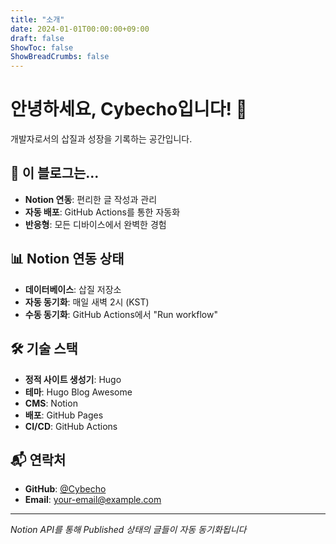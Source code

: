 ```yaml
---
title: "소개"
date: 2024-01-01T00:00:00+09:00
draft: false
ShowToc: false
ShowBreadCrumbs: false
---
```


# 안녕하세요, Cybecho입니다! 👋

개발자로서의 삽질과 성장을 기록하는 공간입니다.

## 🚀 이 블로그는...

- **Notion 연동**: 편리한 글 작성과 관리
- **자동 배포**: GitHub Actions를 통한 자동화
- **반응형**: 모든 디바이스에서 완벽한 경험

## 📊 Notion 연동 상태

- **데이터베이스**: 삽질 저장소
- **자동 동기화**: 매일 새벽 2시 (KST)
- **수동 동기화**: GitHub Actions에서 "Run workflow"

## 🛠️ 기술 스택

- **정적 사이트 생성기**: Hugo
- **테마**: Hugo Blog Awesome
- **CMS**: Notion
- **배포**: GitHub Pages
- **CI/CD**: GitHub Actions

## 📬 연락처

- **GitHub**: [@Cybecho](https://github.com/Cybecho)
- **Email**: your-email@example.com

---

*Notion API를 통해 Published 상태의 글들이 자동 동기화됩니다*
